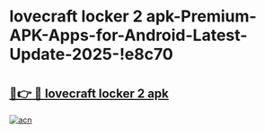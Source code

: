 # lovecraft locker 2 apk-Premium-APK-Apps-for-Android-Latest-Update-2025-!e8c70

# <h2><a href="https://googleone.com">🔗👉 🔴 lovecraft locker 2 apk</a></h2>

[![acn](https://github.com/user-attachments/assets/0f9c940e-d8b0-45ae-aac7-cd30a18b3e1c)](https://googleone.com)

